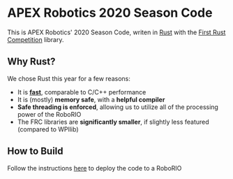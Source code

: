 # **APEX Robotics 2020 Season Code**
This is APEX Robotics' 2020 Season Code, writen in [Rust](https://www.rustlang.org) with the [First Rust Competition](https://github.com/first-rust-competition/first-rust-competition) library.

## Why Rust?
We chose Rust this year for a few reasons:
* It is [**fast**](https://benchmarksgame-team.pages.debian.net/benchmarksgame/fastest/rust-gpp.html), comparable to C/C++ performance
* It is (mostly) **memory safe**, with a **helpful compiler**
* **Safe threading is enforced**, allowing us to utilize all of the processing power of the RoboRIO
* The FRC libraries are **significantly smaller**, if slightly less featured (compared to WPIlib)

## How to Build

Follow the instructions [here](https://github.com/first-rust-competition/first-rust-competition/blob/master/wpilib/README.md) to deploy the code to a RoboRIO

